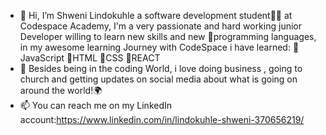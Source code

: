 - 👋 Hi, I’m Shweni Lindokuhle a software development student👩‍🎓 at Codespace Academy, I'm a very passionate and hard working junior Developer
  willing to learn new skills and new 🎇programming languages, in my awesome learning Journey with CodeSpace i have learned:
   📍JavaScript
  📍HTML
  📍CSS
  📍REACT
- 💞️ Besides being in the coding World, i love doing business , going to church and getting updates on social media about what is going on around the world!🌍
- 📫 You can reach me on my LinkedIn account:https://www.linkedin.com/in/lindokuhle-shweni-370656219/

